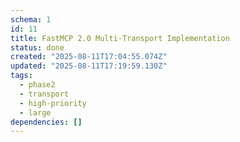 ```yaml
---
schema: 1
id: 11
title: FastMCP 2.0 Multi-Transport Implementation
status: done
created: "2025-08-11T17:04:55.074Z"
updated: "2025-08-11T17:19:59.130Z"
tags:
  - phase2
  - transport
  - high-priority
  - large
dependencies: []
---
```


